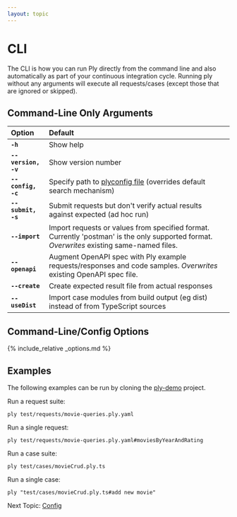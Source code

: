 ```yaml
---
layout: topic
---
```

# CLI
The CLI is how you can run Ply directly from the command line and also automatically as part of your 
continuous integration cycle. Running ply without any arguments will execute all requests/cases (except
those that are ignored or skipped).

## Command-Line Only Arguments

| Option | Default |
| :----- | :------ |
| **<code>-h</code>** | Show help
| **<code>--version, -v</code>** | Show version number
| **<code>--config, -c</code>** | Specify path to [plyconfig file](config) (overrides default search mechanism)
| **<code>--submit, -s</code>** | Submit requests but don't verify actual results against expected (ad hoc run)
| **<code>--import</code>** | Import requests or values from specified format. Currently 'postman' is the only supported format. *Overwrites* existing same-named files.
| **<code>--openapi</code>** | Augment OpenAPI spec with Ply example requests/responses and code samples. *Overwrites* existing OpenAPI spec file.
| **<code>--create</code>** | Create expected result file from actual responses
| **<code>--useDist</code>** | Import case modules from build output (eg dist) instead of from TypeScript sources

## Command-Line/Config Options
{% include_relative _options.md %}


## Examples
The following examples can be run by cloning the [ply-demo](https://github.com/ply-ct/ply-demo) project.

Run a request suite:
```
ply test/requests/movie-queries.ply.yaml
```

Run a single request:
```
ply test/requests/movie-queries.ply.yaml#moviesByYearAndRating
```

Run a case suite:
```
ply test/cases/movieCrud.ply.ts
```

Run a single case:
```
ply "test/cases/movieCrud.ply.ts#add new movie"
```

Next Topic: [Config](config)
